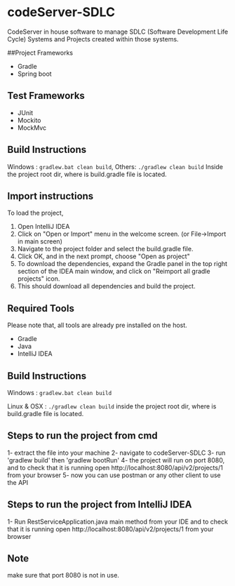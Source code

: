 # codeServer-SDLC

CodeServer in house software to manage SDLC (Software Development Life Cycle) Systems and Projects created within those systems. 

##Project Frameworks

* Gradle
* Spring boot

## Test Frameworks

* JUnit
* Mockito
* MockMvc

## Build Instructions

Windows : `gradlew.bat clean build`,
Others: `./gradlew clean build`
Inside the project root dir, where is build.gradle file is located.

## Import instructions
To load the project,
1. Open IntelliJ IDEA
2. Click on "Open or Import" menu in the welcome screen. (or File->Import in main screen)
3. Navigate to the project folder and select the build.gradle file.
4. Click OK, and in the next prompt, choose "Open as project"
5. To download the dependencies, expand the Gradle panel in the top right section of the IDEA main window,
and click on "Reimport all gradle projects" icon.
6. This should download all dependencies and build the project.

## Required Tools
Please note that, all tools are already pre installed on the host.

* Gradle
* Java
* IntelliJ IDEA

## Build Instructions

Windows : `gradlew.bat clean build`

Linux  &  OSX : `./gradlew clean build`
inside the project root dir, where is build.gradle file is located.
	

## Steps to run the project from cmd
1- extract the file into your machine
2- navigate to codeServer-SDLC
3- run 'gradlew build' then 'gradlew bootRun'
4- the project will run on port 8080, and to check that it is running open http://localhost:8080/api/v2/projects/1 from your browser
5- now you can use postman or any other client to use the API

## Steps to run the project from IntelliJ IDEA
1- Run RestServiceApplication.java main method from your IDE and to check that it is running open http://localhost:8080/api/v2/projects/1 from your browser

## Note
make sure that port 8080 is not in use.
